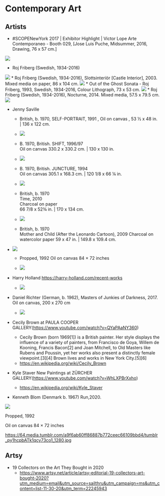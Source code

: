 # Contemporary Art

##

## Artists
* #SCOPENewYork 2017 | Exhibitor Highlight | Victor Lope Arte Contemporaneo - Booth 029, [Jose Luis Puche, Midsummer, 2016, Drawing, 76 x 57 cm.]
<img src="https://64.media.tumblr.com/3bc70ae35ed98f652cbe9bc52ac8306a/tumblr_oln07oHtJT1rshz1po1_1280.jpg">

* Roj Friberg (Swedish, 1934-2016)
<img src="https://64.media.tumblr.com/e64e1fbface8d3b176052e62995c1f46/1c676fb5808bee6e-a4/s2048x3072/f10ea64ba188cf957ec4050111f75a6eafb0302f.jpg">
* Roj Friberg (Swedish, 1934-2016), Slottsinteriör [Castle Interior], 2003. Mixed media on paper, 86 x 104 cm.
<img src="https://64.media.tumblr.com/410e0026f1d53c35b93a604aa30d795b/cc92313f5ec2c89d-02/s2048x3072/54ca5d14d8ed95a8dc50346e5e7c6e0d3f5179f0.jpg">
* Out of the Ghost Sonata   -   Roj Friberg,  1993, Swedish, 1934-2016, Colour Lithograph, 73 x 53 cm.
<img src="https://64.media.tumblr.com/1c404ea47338b14aa6c89db70537c5be/189f49836e47d48b-b9/s2048x3072/7d6eea33696dc550838986909ced3514112223b6.jpg">
* Roj Friberg (Swedish, 1934-2016), Nocturne, 2014. Mixed media, 57.5 x 79.5 cm.
<img src="https://64.media.tumblr.com/b1e86c3c37b4519d29bbfbe76bcb8ee7/447668c4eeef2a7f-df/s2048x3072/4894f9ca9bdfbce34dd7e20d19eee1bbaab706ba.jpg">

* Jenny Saville 
  - British, b. 1970, SELF-PORTRAIT, 1991 , Oil on canvas , 53 ½ x 48 in. | 136 x 122 cm.
  - <img src="https://64.media.tumblr.com/d8f924664518e708f6442d7824f5a4b1/64888c5972df1b3f-fd/s2048x3072/ae83754f5de93a1289d9047c744e1be371359730.jpg">
  - B. 1970, British. 
SHIFT, 1996/97  
Oil on canvas 
330.2 x 330.2 cm. | 130 x 130 in.
  - <img src="https://64.media.tumblr.com/fd331c4bdde4bd4ad3bc1bf74c463710/tumblr_pxuzschAus1qcy73co1_1280.jpg">
  - B. 1970, British. 
JUNCTURE, 1994  
Oil on canvas 
305.1 x 168.3 cm. | 120 1/8 x 66 ¼ in.
  - <img src="https://64.media.tumblr.com/cc0d11fea79870e841f252fe249e492b/4cbf92e1a225f72f-c1/s2048x3072/c7448f652816512053fcfca231a5ca75cb08e062.jpg">
  - British, b. 1970  
Time, 2010     
Charcoal on paper  
66 7/8 x 52¾ in. | 170 x 134 cm.

  - <img src="https://64.media.tumblr.com/4c5e47d42d2097a2e16eb4461f357d11/71e35578cbaf1f98-12/s1280x1920/74cb55240728470dbaff81f236dbb738b32ea514.jpg">

  - British, b. 1970  
Mother and Child (After the Leonardo Cartoon), 2009
Charcoal on watercolor paper 
59 x 47 in. | 149.8 x 109.4 cm.

- <img src="https://64.media.tumblr.com/284cbebc426c80fdf07284fada6aee41/3ef18dcd5560c1ab-8b/s2048x3072/088a5291292eadfd7b4be54d41da7f3ae2607ab4.jpg">

  - Propped, 1992
Oil on canvas
84 × 72 inches

  - <img src="https://64.media.tumblr.com/a9f6ab60ff86887b772ceec66109bbd4/tumblr_py1hcpbATk1qcy73co1_1280.jpg">

* Harry Holland https://harry-holland.com/recent-works
  - <img src="https://64.media.tumblr.com/46b57909fd7c0aa2779d7fd24bfd77d4/774a06082e0f64a7-f1/s2048x3072/6d75bbbe5079a34a5cb9b598da53c5da5f1cb0c7.jpg">
  
* Daniel Richter (German, b. 1962), Masters of Junkies of Darkness, 2017. Oil on canvas, 200 x 270 cm
  - <img src="https://64.media.tumblr.com/459e0fa5ac057348d52a9beb3512f22b/93ccfaa06de245cc-c6/s2048x3072/3a69410964cdba304b8db072091ffbc736339cb3.jpg">

* Cecily Brown at PAULA COOPER GALLERY(https://www.youtube.com/watch?v=QYaPAaNY360)
  - Cecily Brown (born 1969[1]) is a British painter. Her style displays the influence of a variety of painters, from Francisco de Goya, Willem de Kooning, Francis Bacon[2] and Joan Mitchell, to Old Masters like Rubens and Poussin, yet her works also present a distinctly female viewpoint.[3][4] Brown lives and works in New York City.[5][6]
   - https://en.wikipedia.org/wiki/Cecily_Brown

* Kyle Staver New Paintings at ZÜRCHER GALLERY(https://www.youtube.com/watch?v=WhLXPBrXxho)
  - https://en.wikipedia.org/wiki/Kyle_Staver
  
* Kenneth Blom  (Denmark b. 1967)    Run,2020.  

<img src="https://64.media.tumblr.com/9ac48f7d21dde596efd000c9221dcf86/7c55a288f8309026-b6/s1280x1920/f848484a5e8a6cd2ea6bd9a6db88e252a073c539.jpg">

  Propped, 1992

Oil on canvas
84 × 72 inches

https://64.media.tumblr.com/a9f6ab60ff86887b772ceec66109bbd4/tumblr_py1hcpbATk1qcy73co1_1280.jpg


## Artsy
* 19 Collectors on the Art They Bought in 2020
  - https://www.artsy.net/article/artsy-editorial-19-collectors-art-bought-2020?utm_medium=email&utm_source=sailthru&utm_campaign=ms&utm_content=list-11-30-20&utm_term=22245943
  
